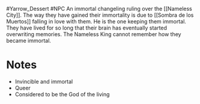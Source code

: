 #Yarrow_Dessert #NPC 
An immortal changeling ruling over the [[Nameless City]]. The way they have gained their immortality is due to [[Sombra de los Muertos]] falling in love with them. He is the one keeping them immortal. They have lived for so long that their brain has eventually started overwriting memories. The Nameless King cannot remember how they became immortal.
# Notes
- Invincible and immortal
- Queer
- Considered to be the God of the living